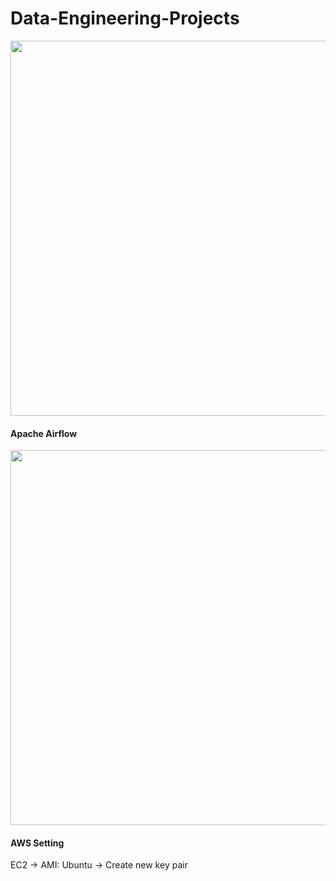 # Data-Engineering-Projects


<img src="https://github.com/YannnnnaY/Data-Engineering-Projects/assets/120424783/7891216d-492a-4cf1-8df1-4a8dd989dc82" width="600" >

#### Apache Airflow

<img src="https://github.com/YannnnnaY/Data-Engineering-Projects/assets/120424783/7b9f5419-e180-4397-80a2-194e73504ae2" width="600" >

#### AWS Setting
EC2 -> AMI: Ubuntu -> Create new key pair
